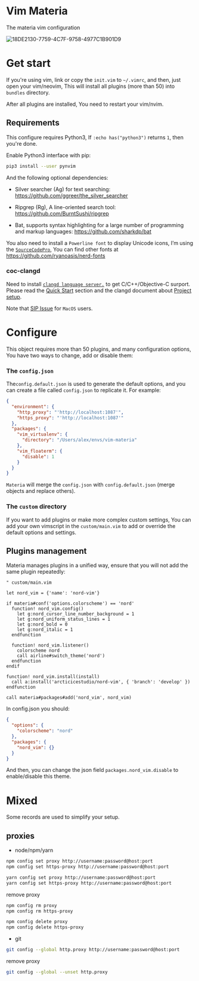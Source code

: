 # Vim Materia
The materia vim configuration

![18DE2130-7759-4C7F-9758-4977C1B901D9](https://user-images.githubusercontent.com/49949411/103442207-233a7500-4c8f-11eb-9f81-0d0f6b66c72e.png)

# Get start
If you're using vim, link or copy the `init.vim` to `~/.vimrc`, and then, just open your vim/neovim, This will install all plugins (more than 50) into `bundles` directory.

After all plugins are installed, You need to restart your vim/nvim.

## Requirements
This configure requires Python3, If `:echo has("python3")` returns `1`, then you're done.

Enable Python3 interface with pip:
```sh
pip3 install --user pynvim
```

And the following optional dependencies:
- Silver searcher (Ag) for text searching:
https://github.com/ggreer/the_silver_searcher

- Ripgrep (Rg), A line-oriented search tool:
https://github.com/BurntSushi/ripgrep

- Bat, supports syntax highlighting for a large number of programming and markup languages:
https://github.com/sharkdp/bat

You also need to install a `Powerline font` to display Unicode icons, I’m using the [`SourceCodePro`](https://github.com/ryanoasis/nerd-fonts/releases/download/v2.1.0/SourceCodePro.zip), You can find other fonts at https://github.com/ryanoasis/nerd-fonts

### coc-clangd
Need to install [`clangd language server.`](https://github.com/clangd/clangd) to get C/C++/Objective-C surport. Please read the [Quick Start](https://github.com/clangd/coc-clangd#quick-start) section and the clangd document about [Project setup](https://clangd.llvm.org/installation.html#project-setup).

Note that [SIP Issue](https://github.com/rizsotto/Bear/issues/108) for `MacOS` users.

# Configure
This object requires more than 50 plugins, and many configuration options, You have two ways to change, add or disable them:
### The `config.json`
The`config.default.json` is used to generate the default options, and you can create a file called `config.json` to replicate it. For example:
```json
{
  "environment": {
    "http_proxy": "'http://localhost:1087'",
    "https_proxy": "'http://localhost:1087'"
  },
  "packages": {
    "vim_virtualenv": {
      "directory": "/Users/alex/envs/vim-materia"
    },
    "vim_floaterm": {
      "disable": 1
    }
  }
}
```
`Materia` will merge the `config.json` with `config.default.json` (merge objects and replace others).

### The `custom` directory
If you want to add plugins or make more complex custom settings, You can add your own vimscript in the `custom/main.vim` to add or override the default options and settings.

## Plugins management
Materia manages plugins in a unified way, ensure that you will not add the same plugin repeatedly:
```vim
" custom/main.vim

let nord_vim = {'name': 'nord-vim'}

if materia#conf('options.colorscheme') == 'nord'
  function! nord_vim.config()
    let g:nord_cursor_line_number_background = 1
    let g:nord_uniform_status_lines = 1
    let g:nord_bold = 0
    let g:nord_italic = 1
  endfunction

  function! nord_vim.listener()
    colorscheme nord
    call airline#switch_theme('nord')
  endfunction
endif

function! nord_vim.install(install)
  call a:install('arcticicestudio/nord-vim', { 'branch': 'develop' })
endfunction

call materia#packages#add('nord_vim', nord_vim)
```

In config.json you should:
```json
{
  "options": {
    "colorscheme": "nord"
  },
  "packages": {
    "nord_vim": {}
  }
}
```
And then, you can change the json field `packages.nord_vim.disable` to enable/disable this theme.

# Mixed
Some records are used to simplify your setup.
## proxies
- node/npm/yarn
```sh
npm config set proxy http://username:password@host:port
npm config set https-proxy http://username:password@host:port

yarn config set proxy http://username:password@host:port
yarn config set https-proxy http://username:password@host:port
```
remove proxy
```sh
npm config rm proxy
npm config rm https-proxy

npm config delete proxy
npm config delete https-proxy
```

- git
```sh
git config --global http.proxy http://username:password@host:port
```
remove proxy
```sh
git config --global --unset http.proxy
```
